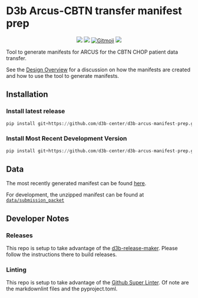 # D3b Arcus-CBTN transfer manifest prep
<!-- markdownlint-disable -->
<p align="center">
  <a href="https://github.com/d3b-center/d3b-arcus-manifest-prep/blob/master/LICENSE"><img src="https://img.shields.io/github/license/d3b-center/d3b-arcus-manifest-prep"></a>
  <a href="https://github.com/marketplace/actions/super-linter"><img src="https://github.com/d3b-center/d3b-arcus-manifest-prep/workflows/Lint%20Code%20Base/badge.svg"></a>
  <a href="https://gitmoji.dev"><img src="https://img.shields.io/badge/gitmoji-%20😜%20😍-FFDD67.svg?style=flat-square" alt="Gitmoji"/></a>
  <a href="https://github.com/d3b-center/d3b-arcus-manifest-prep/releases/tag/0.1.0"><img src="https://img.shields.io/github/v/release/d3b-center/d3b-arcus-manifest-prep"></a>
</p>
<!-- markdownlint-restore -->

Tool to generate manifests for ARCUS for the CBTN CHOP patient data transfer.

See the [Design Overview](docs/design_overview.md) for a discussion on how the
manifests are created and how to use the tool to generate manifests.

## Installation

### Install latest release

```python
pip install git+https://github.com/d3b-center/d3b-arcus-manifest-prep.git@latest-release
```

### Install Most Recent Development Version

```python
pip install git+https://github.com/d3b-center/d3b-arcus-manifest-prep.git
```

## Data

<!---line below is generated by prerelease script insert_version_url_here --->
The most recently generated manifest can be found [here](https://github.com/d3b-center/d3b-arcus-manifest-prep/releases/tag/0.1.0).

For development, the unzipped manifest can be found at [`data/submission_packet`](data/submission_packet)

## Developer Notes

### Releases

This repo is setup to take advantage of the [d3b-release-maker](https://github.com/d3b-center/d3b-release-maker/).
Please follow the instructions there to build releases.

### Linting

This repo is setup to take advantage of the [Github Super Linter](https://github.com/marketplace/actions/super-linter).
Of note are the markdownlint files and the pyproject.toml.
